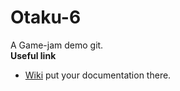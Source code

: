 # Otaku-6
A Game-jam demo git.  
**Useful link**  
- [Wiki](https://github.com/GGBone/Otaku-6/wiki) put your documentation there.
